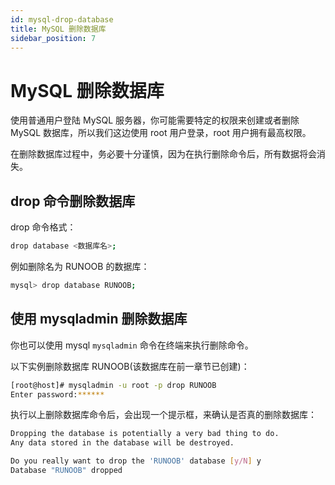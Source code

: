 ```yaml
---
id: mysql-drop-database
title: MySQL 删除数据库
sidebar_position: 7
---
```


# MySQL 删除数据库
使用普通用户登陆 MySQL 服务器，你可能需要特定的权限来创建或者删除 MySQL 数据库，所以我们这边使用 root 用户登录，root 用户拥有最高权限。

在删除数据库过程中，务必要十分谨慎，因为在执行删除命令后，所有数据将会消失。

## drop 命令删除数据库
drop 命令格式：
```bash
drop database <数据库名>;
```
例如删除名为 RUNOOB 的数据库：
```bash
mysql> drop database RUNOOB;
```
## 使用 mysqladmin 删除数据库
你也可以使用 mysql `mysqladmin` 命令在终端来执行删除命令。

以下实例删除数据库 RUNOOB(该数据库在前一章节已创建)：
```bash
[root@host]# mysqladmin -u root -p drop RUNOOB
Enter password:******
```
执行以上删除数据库命令后，会出现一个提示框，来确认是否真的删除数据库：
```bash
Dropping the database is potentially a very bad thing to do.
Any data stored in the database will be destroyed.

Do you really want to drop the 'RUNOOB' database [y/N] y
Database "RUNOOB" dropped
```